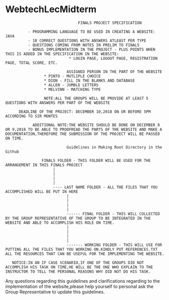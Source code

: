 # WebtechLecMidterm
                                    FINALS PROJECT SPECIFICATION
                                    
              - PROGRAMMING LANGUAGE TO BE USED IN CREATING A WEBSITE: JAVA
              - 10 CORRECT QUESTIONS WITH ANSWERS ATLEAST PER TYPE
              - QUESTIONS COMING FROM NOTES IN PRELIM TO FINALS
              - BONUS IMPLEMENTATION IN THE PROJECT - PLUS POINTS WHEN THIS IS ADDED IN THE SPECIFICATION IN THE WEBSITE:
                                * LOGIN PAGE, LOGOUT PAGE, REGISTRATION PAGE, TOTAL SCORE, ETC.
              
                               ASSIGNED PERSON IN THE PART OF THE WEBSITE
                     * PINTO - MUTLIPLE CHOICE 
                     * DION - FILL IN THE BLANKS AND DATABASE
                     * ALLEN - JUMBLE LETTERS
                     * MELVINN - MATCHING TYPE
                     
                     NOTE:ALL THE GROUPS WILL BE PROVIDE AT LEAST 5 QUESTIONS WITH ANSWERS PER PART OF THE WEBSITE
                     
          DEADLINE OF THE PROJECT: DECEMBER 10,2018 ON OR BEFORE 5PM ACCORDING TO SIR MONTES
                
                ADDITIONAL NOTE:THE WEBSITE SHOULD BE DONE ON DECEMBER 8 OR 9,2018 TO BE ABLE TO PROOFREAD THE PARTS OF THE WEBSITE AND MAKE A DOCUMENTATION,THEREFORE THE SUBMISSION OF THE PROJECT WILL BE PASSED ON TIME.
                
                               Guidelines in Making Root Directory in the Github
                               
                    FINALS FOLDER - THIS FOLDER WILL BE USED FOR THE ARRANGEMENT IN THIS FINALS PROJECT
                         |
                         |
                         |
                         |
                         ---- LAST NAME FOLDER - ALL THE FILES THAT YOU ACCOMPLISHED WILL BE PUT IN HERE
                               |
                               |
                               |
                               |
                               ------ FINAL FOLDER - THIS WILL COLLECTED BY THE GROUP REPRESENTATIVE OF THE GROUP TO BE INTEGRATED IN THE WEBSITE AND ABLE TO ACCOMPLISH HIS ROLE ON TIME.
                               |
                               |
                               |
                               |
                               ------- WORKING FOLDER - THIS WILL USE FOR PUTTING ALL THE FILES THAT YOU WORKING ON.KINDLY PUT REFERENCES.TXT ALL THE RESOURCES THAT CAN BE USEFUL FOR THE IMPLEMENTING THE WEBSITE.
            
       NOTICE:IN AN IF CASE SCENARIO,IF ONE OF THE GROUPS DID NOT ACCOMPLISH HIS TASK ON TIME,HE WILL BE THE ONE WHO EXPLAIN TO THE INSTRUCTOR TO TELL THE PERSONAL REASONS WHY DID NOT DO HIS TASK. 

Any questions regarding this guidelines and clarifications regarding to the implementation of the website,please help yourself to personal ask the Group Representative to update this guidelines.
